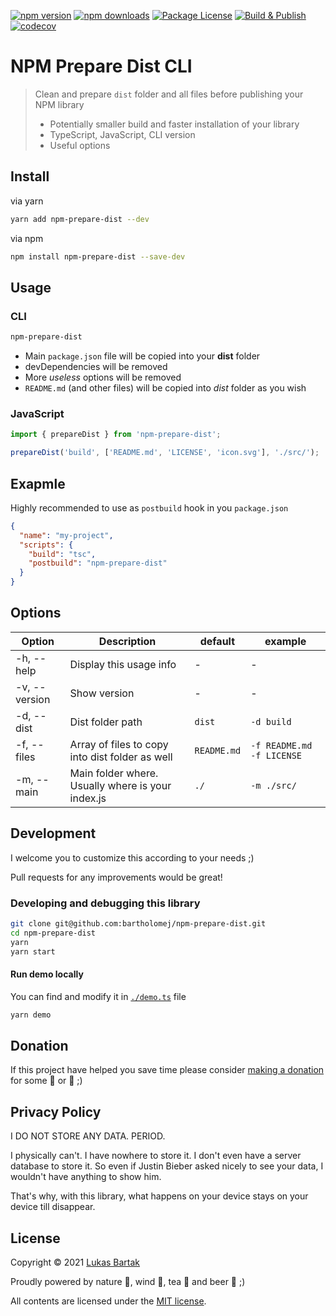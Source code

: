 [![npm version](https://badge.fury.io/js/npm-prepare-dist.svg)](https://badge.fury.io/js/npm-prepare-dist)
[![npm downloads](https://img.shields.io/npm/dt/npm-prepare-dist.svg)](https://npm.im/npm-prepare-dist)
[![Package License](https://img.shields.io/npm/l/npm-prepare-dist.svg)](https://www.npmjs.com/npm-prepare-dist)
[![Build & Publish](https://github.com/bartholomej/npm-prepare-dist/workflows/Build%20&%20Publish/badge.svg)](https://github.com/bartholomej/npm-prepare-dist/actions)
[![codecov](https://codecov.io/gh/bartholomej/npm-prepare-dist/branch/master/graph/badge.svg?token=YQH9UoVrGP)](https://codecov.io/gh/bartholomej/npm-prepare-dist)

# NPM Prepare Dist CLI

> Clean and prepare `dist` folder and all files before publishing your NPM library
>
> - Potentially smaller build and faster installation of your library
> - TypeScript, JavaScript, CLI version
> - Useful options

## Install

via yarn

```bash
yarn add npm-prepare-dist --dev
```

via npm

```bash
npm install npm-prepare-dist --save-dev
```

## Usage

### CLI

```bash
npm-prepare-dist
```

- Main `package.json` file will be copied into your **dist** folder
- devDependencies will be removed
- More _useless_ options will be removed
- `README.md` (and other files) will be copied into _dist_ folder as you wish

### JavaScript

```javascript
import { prepareDist } from 'npm-prepare-dist';

prepareDist('build', ['README.md', 'LICENSE', 'icon.svg'], './src/');
```

## Exapmle

Highly recommended to use as `postbuild` hook in you `package.json`

```json
{
  "name": "my-project",
  "scripts": {
    "build": "tsc",
    "postbuild": "npm-prepare-dist"
  }
}
```

## Options

| Option        | Description                                       | default     | example                   |
| ------------- | ------------------------------------------------- | ----------- | ------------------------- |
| -h, --help    | Display this usage info                           | -           | -                         |
| -v, --version | Show version                                      | -           | -                         |
| -d, --dist    | Dist folder path                                  | `dist`      | `-d build`                |
| -f, --files   | Array of files to copy into dist folder as well   | `README.md` | `-f README.md -f LICENSE` |
| -m, --main    | Main folder where. Usually where is your index.js | `./`        | `-m ./src/`               |

## Development

I welcome you to customize this according to your needs ;)

Pull requests for any improvements would be great!

### Developing and debugging this library

```bash
git clone git@github.com:bartholomej/npm-prepare-dist.git
cd npm-prepare-dist
yarn
yarn start
```

#### Run demo locally

You can find and modify it in [`./demo.ts`](./demo.ts) file

```bash
yarn demo
```

## Donation

If this project have helped you save time please consider [making a donation](https://github.com/sponsors/bartholomej) for some 🍺 or 🍵 ;)

## Privacy Policy

I DO NOT STORE ANY DATA. PERIOD.

I physically can't. I have nowhere to store it. I don't even have a server database to store it. So even if Justin Bieber asked nicely to see your data, I wouldn't have anything to show him.

That's why, with this library, what happens on your device stays on your device till disappear.

## License

Copyright &copy; 2021 [Lukas Bartak](http://bartweb.cz)

Proudly powered by nature 🗻, wind 💨, tea 🍵 and beer 🍺 ;)

All contents are licensed under the [MIT license].

[mit license]: LICENSE
